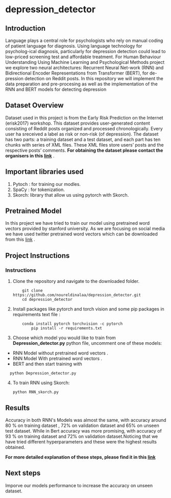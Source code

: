 # depression_detector
## Introduction

Language plays a central role for psychologists who rely on manual coding of patient language for diagnosis. Using language technology for psycholog-ical diagnosis, particularly for depression detection could lead to low-priced screening test and affordable treatment. For Human Behaviour Understanding Using Machine Learning and Psychological Methods project we explore  two  neural  architectures:   Recurrent  Neural  Net-work  (RNN)  and Bidirectional  Encoder  Representations  from  Transformer  (BERT), for  de-pression detection on Reddit posts. In this repository we will implement the data preparation and pre-procesing as well as the implementation of the RNN and BERT models for detecting depression


## Dataset Overview

Dataset used in this project is from the Early Risk Prediction on the Internet (erisk2017)  workshop.   This  dataset  provides  user-generated  content  consisting of  Reddit  posts  organized  and  processed  chronologically. Every  user  ha sreceived  a  label  as  risk  or  non-risk  (of  depression).   The  dataset  has  two parts:  a training dataset and a test dataset, and each part has ten chunks with series of XML files. These XML files store users’ posts and the respective posts’ comments. 
**For obtaining the dataset please contact the organisers in this [link](https://early.irlab.org/)** .

## Important libraries used
1. Pytoch : for training our modles.
2. SpaCy : for tokenization.
3. Skorch: library that allow us using pytorch with Skorch.

## Pretrained Model
In this project we have tried to train our model using pretrained word vectors provided by stanford university. As we are focusing on social media we have used twitter pretrained word vectors which can be downloaded from this [link](https://nlp.stanford.edu/projects/glove/) .

## Project Instructions

### Instructions

1. Clone the repository and navigate to the downloaded folder.
	
	```	
		git clone https://github.com/noureldinalaa/depression_detector.git
		cd depression_detector 

2. Install packages like pytorch and torch vision and some pip packages in requirements text file :
	```
		conda install pytorch torchvision -c pytorch
            pip install -r requirements.txt
	```
3. Choose which model you would like to train from **Depression_detector.py** python file, uncomment one of these models:
  - RNN Model without pretrained word vectors .
  - RNN Model With pretrained word vectors .
  - BERT 
  and then start training with 
  
  ```
    python Depression_detector.py
  ``` 
4. To train RNN using Skorch:

    ```
    python RNN_skorch.py
 
    ```
    
## Results
Accuracy in both RNN's Models was almost the same, with accuracy around 80 % on training dataset , 72% on validation dataset and 65% on unseen test dataset. While in Bert accuracy was more promising, with accuracy of 93 % on training dataset and 72% on validation dataset.Noticing that we have tried different hyperparameters and these were the highest results obtained.

**For more detailed explanation of these steps, please find it in this [link]( https://github.com/noureldinalaa/depression_detector/blob/master/project_explanation/Detecting_Depression_on_social_media.pdf)** 


## Next steps

Imporve our models performance to increase the accuracy on unseen dataset.


